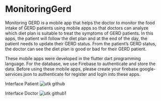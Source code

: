 # MonitoringGerd
Monitoring GERD is a mobile app that helps the doctor to monitor the food intake of GERD patients using mobile apps so that doctors can analyze which diet plan is suitable to treat the symptoms of GERD patients. In this apps, the patient will follow the diet plan and at the end of the day, the patient needs to update their GERD status. From the patient’s GERD status, the doctor can see the diet plan is good or bad for their GERD patient.

These mobile apps were developed in the flutter dart programming language. For the database, we use Firebase to authenticate and store the data. Before using these mobile apps, please create your firebase google-services.json to authenticate for register and login into these apps.

Interface Patient
![utk github](https://user-images.githubusercontent.com/72154173/130417308-23a7c2ce-bef4-4b7a-9fe5-d46fe28756ab.png)

Interface Doctor
![utk github1](https://user-images.githubusercontent.com/72154173/130418404-f9b87a88-6889-4665-bfa1-cc1ad496a611.png)



